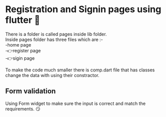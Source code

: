 # Registration and Signin pages using flutter 🏁

There is a folder is called pages inside lib folder.  
Inside pages folder has three files which are :-  
-home page   
-👉register page  
-👉sigin page  

To make the code much smaller there is comp.dart file that has classes change the data with using their constractor.    

## Form validation 
Using Form widget to make sure the input is correct and match the requirements. 😏  
